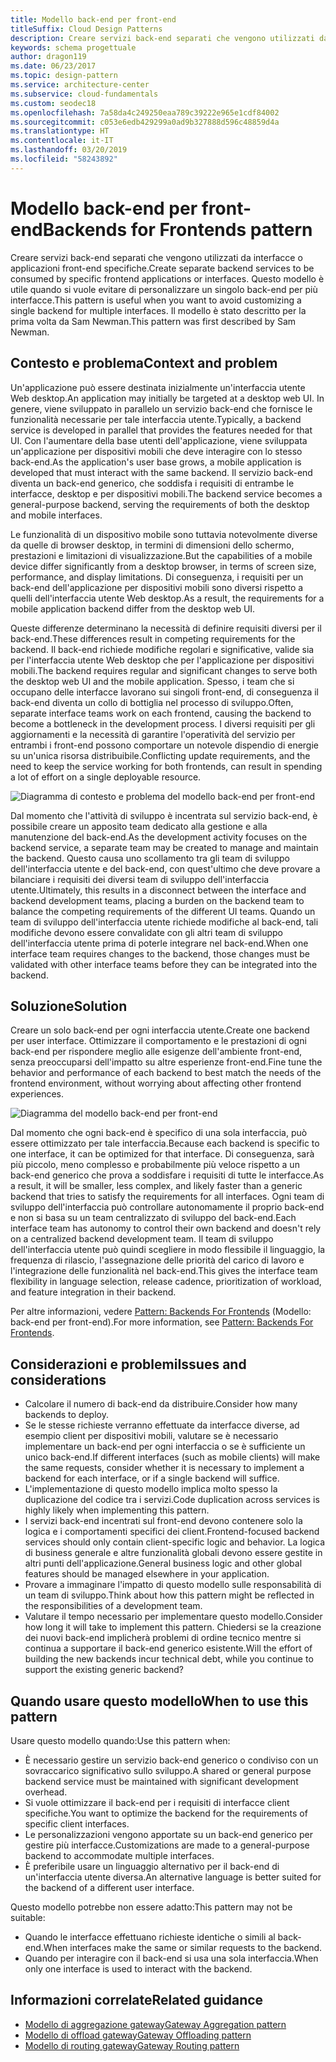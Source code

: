 ```yaml
---
title: Modello back-end per front-end
titleSuffix: Cloud Design Patterns
description: Creare servizi back-end separati che vengono utilizzati da interfacce o applicazioni front-end specifiche.
keywords: schema progettuale
author: dragon119
ms.date: 06/23/2017
ms.topic: design-pattern
ms.service: architecture-center
ms.subservice: cloud-fundamentals
ms.custom: seodec18
ms.openlocfilehash: 7a58da4c249250eaa789c39222e965e1cdf84002
ms.sourcegitcommit: c053e6edb429299a0ad9b327888d596c48859d4a
ms.translationtype: HT
ms.contentlocale: it-IT
ms.lasthandoff: 03/20/2019
ms.locfileid: "58243892"
---
```

# <a name="backends-for-frontends-pattern"></a><span data-ttu-id="cff62-104">Modello back-end per front-end</span><span class="sxs-lookup"><span data-stu-id="cff62-104">Backends for Frontends pattern</span></span>

<span data-ttu-id="cff62-105">Creare servizi back-end separati che vengono utilizzati da interfacce o applicazioni front-end specifiche.</span><span class="sxs-lookup"><span data-stu-id="cff62-105">Create separate backend services to be consumed by specific frontend applications or interfaces.</span></span> <span data-ttu-id="cff62-106">Questo modello è utile quando si vuole evitare di personalizzare un singolo back-end per più interfacce.</span><span class="sxs-lookup"><span data-stu-id="cff62-106">This pattern is useful when you want to avoid customizing a single backend for multiple interfaces.</span></span> <span data-ttu-id="cff62-107">Il modello è stato descritto per la prima volta da Sam Newman.</span><span class="sxs-lookup"><span data-stu-id="cff62-107">This pattern was first described by Sam Newman.</span></span>

## <a name="context-and-problem"></a><span data-ttu-id="cff62-108">Contesto e problema</span><span class="sxs-lookup"><span data-stu-id="cff62-108">Context and problem</span></span>

<span data-ttu-id="cff62-109">Un'applicazione può essere destinata inizialmente un'interfaccia utente Web desktop.</span><span class="sxs-lookup"><span data-stu-id="cff62-109">An application may initially be targeted at a desktop web UI.</span></span> <span data-ttu-id="cff62-110">In genere, viene sviluppato in parallelo un servizio back-end che fornisce le funzionalità necessarie per tale interfaccia utente.</span><span class="sxs-lookup"><span data-stu-id="cff62-110">Typically, a backend service is developed in parallel that provides the features needed for that UI.</span></span> <span data-ttu-id="cff62-111">Con l'aumentare della base utenti dell'applicazione, viene sviluppata un'applicazione per dispositivi mobili che deve interagire con lo stesso back-end.</span><span class="sxs-lookup"><span data-stu-id="cff62-111">As the application's user base grows, a mobile application is developed that must interact with the same backend.</span></span> <span data-ttu-id="cff62-112">Il servizio back-end diventa un back-end generico, che soddisfa i requisiti di entrambe le interfacce, desktop e per dispositivi mobili.</span><span class="sxs-lookup"><span data-stu-id="cff62-112">The backend service becomes a general-purpose backend, serving the requirements of both the desktop and mobile interfaces.</span></span>

<span data-ttu-id="cff62-113">Le funzionalità di un dispositivo mobile sono tuttavia notevolmente diverse da quelle di browser desktop, in termini di dimensioni dello schermo, prestazioni e limitazioni di visualizzazione.</span><span class="sxs-lookup"><span data-stu-id="cff62-113">But the capabilities of a mobile device differ significantly from a desktop browser, in terms of screen size, performance, and display limitations.</span></span> <span data-ttu-id="cff62-114">Di conseguenza, i requisiti per un back-end dell'applicazione per dispositivi mobili sono diversi rispetto a quelli dell'interfaccia utente Web desktop.</span><span class="sxs-lookup"><span data-stu-id="cff62-114">As a result, the requirements for a mobile application backend differ from the desktop web UI.</span></span>

<span data-ttu-id="cff62-115">Queste differenze determinano la necessità di definire requisiti diversi per il back-end.</span><span class="sxs-lookup"><span data-stu-id="cff62-115">These differences result in competing requirements for the backend.</span></span> <span data-ttu-id="cff62-116">Il back-end richiede modifiche regolari e significative, valide sia per l'interfaccia utente Web desktop che per l'applicazione per dispositivi mobili.</span><span class="sxs-lookup"><span data-stu-id="cff62-116">The backend requires regular and significant changes to serve both the desktop web UI and the mobile application.</span></span> <span data-ttu-id="cff62-117">Spesso, i team che si occupano delle interfacce lavorano sui singoli front-end, di conseguenza il back-end diventa un collo di bottiglia nel processo di sviluppo.</span><span class="sxs-lookup"><span data-stu-id="cff62-117">Often, separate interface teams work on each frontend, causing the backend to become a bottleneck in the development process.</span></span> <span data-ttu-id="cff62-118">I diversi requisiti per gli aggiornamenti e la necessità di garantire l'operatività del servizio per entrambi i front-end possono comportare un notevole dispendio di energie su un'unica risorsa distribuibile.</span><span class="sxs-lookup"><span data-stu-id="cff62-118">Conflicting update requirements, and the need to keep the service working for both frontends, can result in spending a lot of effort on a single deployable resource.</span></span>

![Diagramma di contesto e problema del modello back-end per front-end](./_images/backend-for-frontend.png)

<span data-ttu-id="cff62-120">Dal momento che l'attività di sviluppo è incentrata sul servizio back-end, è possibile creare un apposito team dedicato alla gestione e alla manutenzione del back-end.</span><span class="sxs-lookup"><span data-stu-id="cff62-120">As the development activity focuses on the backend service, a separate team may be created to manage and maintain the backend.</span></span> <span data-ttu-id="cff62-121">Questo causa uno scollamento tra gli team di sviluppo dell'interfaccia utente e del back-end, con quest'ultimo che deve provare a bilanciare i requisiti dei diversi team di sviluppo dell'interfaccia utente.</span><span class="sxs-lookup"><span data-stu-id="cff62-121">Ultimately, this results in a disconnect between the interface and backend development teams, placing a burden on the backend team to balance the competing requirements of the different UI teams.</span></span> <span data-ttu-id="cff62-122">Quando un team di sviluppo dell'interfaccia utente richiede modifiche al back-end, tali modifiche devono essere convalidate con gli altri team di sviluppo dell'interfaccia utente prima di poterle integrare nel back-end.</span><span class="sxs-lookup"><span data-stu-id="cff62-122">When one interface team requires changes to the backend, those changes must be validated with other interface teams before they can be integrated into the backend.</span></span>

## <a name="solution"></a><span data-ttu-id="cff62-123">Soluzione</span><span class="sxs-lookup"><span data-stu-id="cff62-123">Solution</span></span>

<span data-ttu-id="cff62-124">Creare un solo back-end per ogni interfaccia utente.</span><span class="sxs-lookup"><span data-stu-id="cff62-124">Create one backend per user interface.</span></span> <span data-ttu-id="cff62-125">Ottimizzare il comportamento e le prestazioni di ogni back-end per rispondere meglio alle esigenze dell'ambiente front-end, senza preoccuparsi dell'impatto su altre esperienze front-end.</span><span class="sxs-lookup"><span data-stu-id="cff62-125">Fine tune the behavior and performance of each backend to best match the needs of the frontend environment, without worrying about affecting other frontend experiences.</span></span>

![Diagramma del modello back-end per front-end](./_images/backend-for-frontend-example.png)

<span data-ttu-id="cff62-127">Dal momento che ogni back-end è specifico di una sola interfaccia, può essere ottimizzato per tale interfaccia.</span><span class="sxs-lookup"><span data-stu-id="cff62-127">Because each backend is specific to one interface, it can be optimized for that interface.</span></span> <span data-ttu-id="cff62-128">Di conseguenza, sarà più piccolo, meno complesso e probabilmente più veloce rispetto a un back-end generico che prova a soddisfare i requisiti di tutte le interfacce.</span><span class="sxs-lookup"><span data-stu-id="cff62-128">As a result, it will be smaller, less complex, and likely faster than a generic backend that tries to satisfy the requirements for all interfaces.</span></span> <span data-ttu-id="cff62-129">Ogni team di sviluppo dell'interfaccia può controllare autonomamente il proprio back-end e non si basa su un team centralizzato di sviluppo del back-end.</span><span class="sxs-lookup"><span data-stu-id="cff62-129">Each interface team has autonomy to control their own backend and doesn't rely on a centralized backend development team.</span></span> <span data-ttu-id="cff62-130">Il team di sviluppo dell'interfaccia utente può quindi scegliere in modo flessibile il linguaggio, la frequenza di rilascio, l'assegnazione delle priorità del carico di lavoro e l'integrazione delle funzionalità nel back-end.</span><span class="sxs-lookup"><span data-stu-id="cff62-130">This gives the interface team flexibility in language selection, release cadence, prioritization of workload, and feature integration in their backend.</span></span>

<span data-ttu-id="cff62-131">Per altre informazioni, vedere [Pattern: Backends For Frontends](https://samnewman.io/patterns/architectural/bff/) (Modello: back-end per front-end).</span><span class="sxs-lookup"><span data-stu-id="cff62-131">For more information, see [Pattern: Backends For Frontends](https://samnewman.io/patterns/architectural/bff/).</span></span>

## <a name="issues-and-considerations"></a><span data-ttu-id="cff62-132">Considerazioni e problemi</span><span class="sxs-lookup"><span data-stu-id="cff62-132">Issues and considerations</span></span>

- <span data-ttu-id="cff62-133">Calcolare il numero di back-end da distribuire.</span><span class="sxs-lookup"><span data-stu-id="cff62-133">Consider how many backends to deploy.</span></span>
- <span data-ttu-id="cff62-134">Se le stesse richieste verranno effettuate da interfacce diverse, ad esempio client per dispositivi mobili, valutare se è necessario implementare un back-end per ogni interfaccia o se è sufficiente un unico back-end.</span><span class="sxs-lookup"><span data-stu-id="cff62-134">If different interfaces (such as mobile clients) will make the same requests, consider whether it is necessary to implement a backend for each interface, or if a single backend will suffice.</span></span>
- <span data-ttu-id="cff62-135">L'implementazione di questo modello implica molto spesso la duplicazione del codice tra i servizi.</span><span class="sxs-lookup"><span data-stu-id="cff62-135">Code duplication across services is highly likely when implementing this pattern.</span></span>
- <span data-ttu-id="cff62-136">I servizi back-end incentrati sul front-end devono contenere solo la logica e i comportamenti specifici dei client.</span><span class="sxs-lookup"><span data-stu-id="cff62-136">Frontend-focused backend services should only contain client-specific logic and behavior.</span></span> <span data-ttu-id="cff62-137">La logica di business generale e altre funzionalità globali devono essere gestite in altri punti dell'applicazione.</span><span class="sxs-lookup"><span data-stu-id="cff62-137">General business logic and other global features should be managed elsewhere in your application.</span></span>
- <span data-ttu-id="cff62-138">Provare a immaginare l'impatto di questo modello sulle responsabilità di un team di sviluppo.</span><span class="sxs-lookup"><span data-stu-id="cff62-138">Think about how this pattern might be reflected in the responsibilities of a development team.</span></span>
- <span data-ttu-id="cff62-139">Valutare il tempo necessario per implementare questo modello.</span><span class="sxs-lookup"><span data-stu-id="cff62-139">Consider how long it will take to implement this pattern.</span></span> <span data-ttu-id="cff62-140">Chiedersi se la creazione dei nuovi back-end implicherà problemi di ordine tecnico mentre si continua a supportare il back-end generico esistente.</span><span class="sxs-lookup"><span data-stu-id="cff62-140">Will the effort of building the new backends incur technical debt, while you continue to support the existing generic backend?</span></span>

## <a name="when-to-use-this-pattern"></a><span data-ttu-id="cff62-141">Quando usare questo modello</span><span class="sxs-lookup"><span data-stu-id="cff62-141">When to use this pattern</span></span>

<span data-ttu-id="cff62-142">Usare questo modello quando:</span><span class="sxs-lookup"><span data-stu-id="cff62-142">Use this pattern when:</span></span>

- <span data-ttu-id="cff62-143">È necessario gestire un servizio back-end generico o condiviso con un sovraccarico significativo sullo sviluppo.</span><span class="sxs-lookup"><span data-stu-id="cff62-143">A shared or general purpose backend service must be maintained with significant development overhead.</span></span>
- <span data-ttu-id="cff62-144">Si vuole ottimizzare il back-end per i requisiti di interfacce client specifiche.</span><span class="sxs-lookup"><span data-stu-id="cff62-144">You want to optimize the backend for the requirements of specific client interfaces.</span></span>
- <span data-ttu-id="cff62-145">Le personalizzazioni vengono apportate su un back-end generico per gestire più interfacce.</span><span class="sxs-lookup"><span data-stu-id="cff62-145">Customizations are made to a general-purpose backend to accommodate multiple interfaces.</span></span>
- <span data-ttu-id="cff62-146">È preferibile usare un linguaggio alternativo per il back-end di un'interfaccia utente diversa.</span><span class="sxs-lookup"><span data-stu-id="cff62-146">An alternative language is better suited for the backend of a different user interface.</span></span>

<span data-ttu-id="cff62-147">Questo modello potrebbe non essere adatto:</span><span class="sxs-lookup"><span data-stu-id="cff62-147">This pattern may not be suitable:</span></span>

- <span data-ttu-id="cff62-148">Quando le interfacce effettuano richieste identiche o simili al back-end.</span><span class="sxs-lookup"><span data-stu-id="cff62-148">When interfaces make the same or similar requests to the backend.</span></span>
- <span data-ttu-id="cff62-149">Quando per interagire con il back-end si usa una sola interfaccia.</span><span class="sxs-lookup"><span data-stu-id="cff62-149">When only one interface is used to interact with the backend.</span></span>

## <a name="related-guidance"></a><span data-ttu-id="cff62-150">Informazioni correlate</span><span class="sxs-lookup"><span data-stu-id="cff62-150">Related guidance</span></span>

- [<span data-ttu-id="cff62-151">Modello di aggregazione gateway</span><span class="sxs-lookup"><span data-stu-id="cff62-151">Gateway Aggregation pattern</span></span>](./gateway-aggregation.md)
- [<span data-ttu-id="cff62-152">Modello di offload gateway</span><span class="sxs-lookup"><span data-stu-id="cff62-152">Gateway Offloading pattern</span></span>](./gateway-offloading.md)
- [<span data-ttu-id="cff62-153">Modello di routing gateway</span><span class="sxs-lookup"><span data-stu-id="cff62-153">Gateway Routing pattern</span></span>](./gateway-routing.md)
